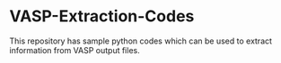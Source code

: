 # VASP-Extraction-Codes
This repository  has sample python codes which can be used to extract information from VASP output files.
